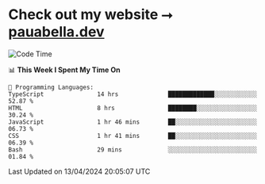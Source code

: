 # Check out my website ⭢ [pauabella.dev](https://pauabella.dev)

<!--START_SECTION:waka-->
![Code Time](http://img.shields.io/badge/Code%20Time-3%2C208%20hrs%2051%20mins-blue)

📊 **This Week I Spent My Time On** 

```text
💬 Programming Languages: 
TypeScript               14 hrs              █████████████░░░░░░░░░░░░   52.87 % 
HTML                     8 hrs               ████████░░░░░░░░░░░░░░░░░   30.24 % 
JavaScript               1 hr 46 mins        ██░░░░░░░░░░░░░░░░░░░░░░░   06.73 % 
CSS                      1 hr 41 mins        ██░░░░░░░░░░░░░░░░░░░░░░░   06.39 % 
Bash                     29 mins             ░░░░░░░░░░░░░░░░░░░░░░░░░   01.84 % 
```


 Last Updated on 13/04/2024 20:05:07 UTC
<!--END_SECTION:waka-->
